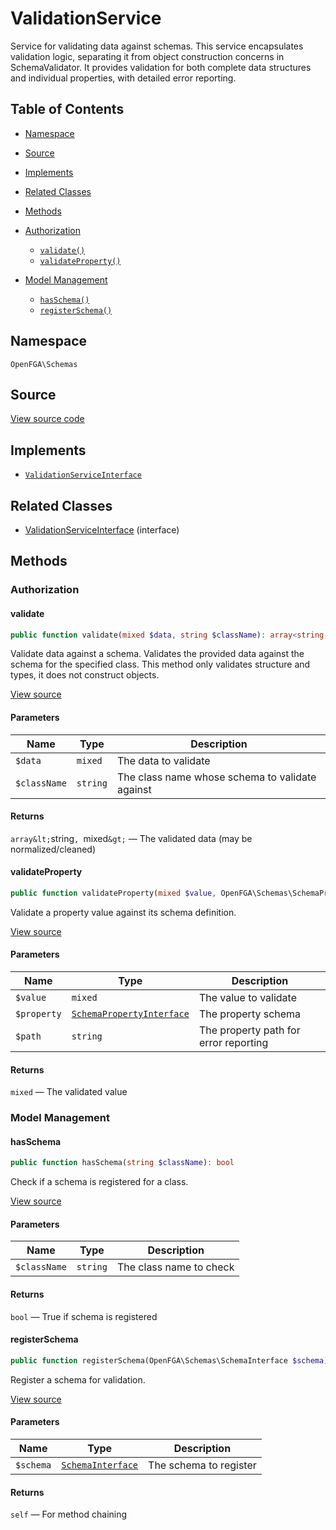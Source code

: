 # ValidationService

Service for validating data against schemas. This service encapsulates validation logic, separating it from object construction concerns in SchemaValidator. It provides validation for both complete data structures and individual properties, with detailed error reporting.

## Table of Contents

- [Namespace](#namespace)
- [Source](#source)
- [Implements](#implements)
- [Related Classes](#related-classes)
- [Methods](#methods)

- [Authorization](#authorization)
  - [`validate()`](#validate)
  - [`validateProperty()`](#validateproperty)
- [Model Management](#model-management)
  - [`hasSchema()`](#hasschema)
  - [`registerSchema()`](#registerschema)

## Namespace

`OpenFGA\Schemas`

## Source

[View source code](https://github.com/evansims/openfga-php/blob/main/src/Schemas/ValidationService.php)

## Implements

- [`ValidationServiceInterface`](ValidationServiceInterface.md)

## Related Classes

- [ValidationServiceInterface](Schemas/ValidationServiceInterface.md) (interface)

## Methods

### Authorization

#### validate

```php
public function validate(mixed $data, string $className): array<string, mixed>

```

Validate data against a schema. Validates the provided data against the schema for the specified class. This method only validates structure and types, it does not construct objects.

[View source](https://github.com/evansims/openfga-php/blob/main/src/Schemas/ValidationService.php#L66)

#### Parameters

| Name         | Type     | Description                                     |
| ------------ | -------- | ----------------------------------------------- |
| `$data`      | `mixed`  | The data to validate                            |
| `$className` | `string` | The class name whose schema to validate against |

#### Returns

`array&lt;`string`, `mixed`&gt;` — The validated data (may be normalized/cleaned)

#### validateProperty

```php
public function validateProperty(mixed $value, OpenFGA\Schemas\SchemaPropertyInterface $property, string $path): mixed

```

Validate a property value against its schema definition.

[View source](https://github.com/evansims/openfga-php/blob/main/src/Schemas/ValidationService.php#L134)

#### Parameters

| Name        | Type                                                    | Description                           |
| ----------- | ------------------------------------------------------- | ------------------------------------- |
| `$value`    | `mixed`                                                 | The value to validate                 |
| `$property` | [`SchemaPropertyInterface`](SchemaPropertyInterface.md) | The property schema                   |
| `$path`     | `string`                                                | The property path for error reporting |

#### Returns

`mixed` — The validated value

### Model Management

#### hasSchema

```php
public function hasSchema(string $className): bool

```

Check if a schema is registered for a class.

[View source](https://github.com/evansims/openfga-php/blob/main/src/Schemas/ValidationService.php#L41)

#### Parameters

| Name         | Type     | Description             |
| ------------ | -------- | ----------------------- |
| `$className` | `string` | The class name to check |

#### Returns

`bool` — True if schema is registered

#### registerSchema

```php
public function registerSchema(OpenFGA\Schemas\SchemaInterface $schema): self

```

Register a schema for validation.

[View source](https://github.com/evansims/openfga-php/blob/main/src/Schemas/ValidationService.php#L50)

#### Parameters

| Name      | Type                                    | Description            |
| --------- | --------------------------------------- | ---------------------- |
| `$schema` | [`SchemaInterface`](SchemaInterface.md) | The schema to register |

#### Returns

`self` — For method chaining
